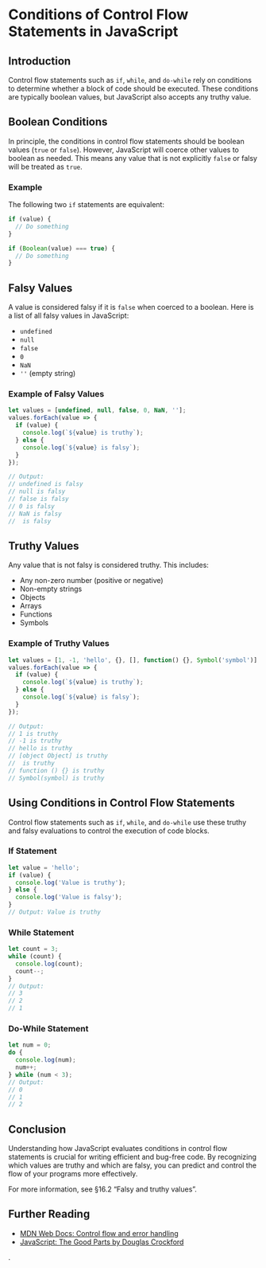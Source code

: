 # Conditions of Control Flow Statements in JavaScript

## Introduction

Control flow statements such as `if`, `while`, and `do-while` rely on conditions to determine whether a block of code should be executed. These conditions are typically boolean values, but JavaScript also accepts any truthy value.

## Boolean Conditions

In principle, the conditions in control flow statements should be boolean values (`true` or `false`). However, JavaScript will coerce other values to boolean as needed. This means any value that is not explicitly `false` or falsy will be treated as `true`.

### Example

The following two `if` statements are equivalent:
```javascript
if (value) {
  // Do something
}

if (Boolean(value) === true) {
  // Do something
}
```

## Falsy Values

A value is considered falsy if it is `false` when coerced to a boolean. Here is a list of all falsy values in JavaScript:
- `undefined`
- `null`
- `false`
- `0`
- `NaN`
- `''` (empty string)

### Example of Falsy Values

```javascript
let values = [undefined, null, false, 0, NaN, ''];
values.forEach(value => {
  if (value) {
    console.log(`${value} is truthy`);
  } else {
    console.log(`${value} is falsy`);
  }
});

// Output:
// undefined is falsy
// null is falsy
// false is falsy
// 0 is falsy
// NaN is falsy
//  is falsy
```

## Truthy Values

Any value that is not falsy is considered truthy. This includes:
- Any non-zero number (positive or negative)
- Non-empty strings
- Objects
- Arrays
- Functions
- Symbols

### Example of Truthy Values

```javascript
let values = [1, -1, 'hello', {}, [], function() {}, Symbol('symbol')];
values.forEach(value => {
  if (value) {
    console.log(`${value} is truthy`);
  } else {
    console.log(`${value} is falsy`);
  }
});

// Output:
// 1 is truthy
// -1 is truthy
// hello is truthy
// [object Object] is truthy
//  is truthy
// function () {} is truthy
// Symbol(symbol) is truthy
```

## Using Conditions in Control Flow Statements

Control flow statements such as `if`, `while`, and `do-while` use these truthy and falsy evaluations to control the execution of code blocks.

### If Statement

```javascript
let value = 'hello';
if (value) {
  console.log('Value is truthy');
} else {
  console.log('Value is falsy');
}
// Output: Value is truthy
```

### While Statement

```javascript
let count = 3;
while (count) {
  console.log(count);
  count--;
}
// Output:
// 3
// 2
// 1
```

### Do-While Statement

```javascript
let num = 0;
do {
  console.log(num);
  num++;
} while (num < 3);
// Output:
// 0
// 1
// 2
```

## Conclusion

Understanding how JavaScript evaluates conditions in control flow statements is crucial for writing efficient and bug-free code. By recognizing which values are truthy and which are falsy, you can predict and control the flow of your programs more effectively.

For more information, see §16.2 “Falsy and truthy values”.

## Further Reading

- [MDN Web Docs: Control flow and error handling](https://developer.mozilla.org/en-US/docs/Web/JavaScript/Guide/Control_flow_and_error_handling)
- [JavaScript: The Good Parts by Douglas Crockford](https://www.oreilly.com/library/view/javascript-the-good/9780596517748/)

.